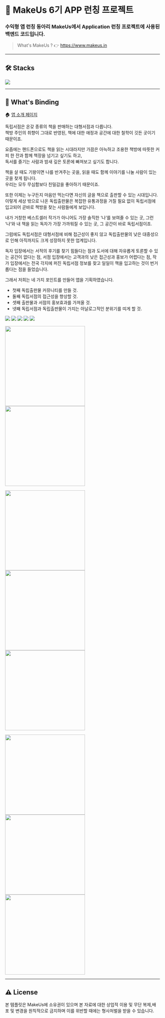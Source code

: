 # :iphone: MakeUs 6기 APP 런칭 프로젝트

### 수익형 앱 런칭 동아리 MakeUs에서 Application 런칭 프로젝트에 사용된 백엔드 코드입니다.
>What's MakeUs ?  👉  https://www.makeus.in
---
## 🛠 Stacks

<img src="https://firebasestorage.googleapis.com/v0/b/mangoplate-a1a46.appspot.com/o/binding%20stacks.jpg?alt=media&token=f8a943c6-9c01-40f5-a423-641ba2449a64">

---
## :notebook_with_decorative_cover: What's Binding

:house: [앱 소개 페이지](https://binding.medium.com/binding-%EC%A0%84%EA%B5%AD-%EB%8F%85%EB%A6%BD%EC%84%9C%EC%A0%90-%EB%8F%85%EC%9E%90-%EC%9E%91%EA%B0%80%EB%A5%BC-%EC%9D%B4%EC%96%B4%EC%A3%BC%EB%8A%94-%EC%95%B1-79815d6ebeb3)

독립서점은 온갖 종류의 책을 판매하는 대형서점과 다릅니다.    
책방 주인의 취향이 그대로 반영된, 책에 대한 애정과 공간에 대한 철학이 깃든 곳이기 때문이죠.

 
요즘에는 핸드폰으로도 책을 읽는 시대라지만 가끔은 아늑하고 조용한 책방에 따뜻한 커피 한 잔과 함께 책장을 넘기고 싶기도 하고,    
독서를 즐기는 사람과 밤새 깊은 토론에 빠져보고 싶기도 합니다.

책을 살 때도 기왕이면 나를 반겨주는 곳을, 읽을 때도 함께 이야기를 나눌 사람이 있는 곳을 찾게 됩니다.      
우리는 모두 무심함보다 친밀감을 좋아하기 때문이죠.

 
또한 이제는 누구든지 마음만 먹는다면 자신의 글을 책으로 출판할 수 있는 시대입니다.       
이렇게 세상 밖으로 나온 독립출판물은 복잡한 유통과정을 거칠 필요 없이 독립서점에 입고되어
곧바로 책방을 찾는 사람들에게 보입니다.

 
내가 거창한 베스트셀러 작가가 아니어도 가장 솔직한 ‘나’를 보여줄 수 있는 곳, 그런 ‘나’와 내 책을 읽는 독자가 가장 가까워질 수 있는 곳,
그 공간이 바로 독립서점이죠.

 
그럼에도 독립서점은 대형서점에 비해 접근성이 좋지 않고 독립출판물의 낮은 대중성으로 인해 아직까지도
크게 성장하지 못한 업계입니다.

독자 입장에서는 서적의 후기를 찾기 힘들다는 점과 도서에 대해 자유롭게 토론할 수 있는 공간이 없다는 점,
서점 입장에서는 고객과의 낮은 접근성과 홍보가 어렵다는 점, 작가 입장에서는 전국 각지에 퍼진 독립서점 정보를 찾고 일일이 책을 입고하는 것이 번거롭다는 점을 들었습니다.

그래서 저희는 네 가지 포인트를 만들어 앱을 기획하였습니다.

* 첫째 독립출판물 커뮤니티를 만들 것.
* 둘째 독립서점의 접근성을 향상할 것.
* 셋째 출판물과 서점의 홍보효과를 가져올 것.
* 넷째 독립서점과 독립출판물이 가지는 아날로그적인 분위기를 띠게 할 것.






<img src="screenshot/image.png" >

<img src="https://firebasestorage.googleapis.com/v0/b/mangoplate-a1a46.appspot.com/o/4%ED%8C%80_%EB%AD%90%EA%B0%80%EC%9E%88%EC%A1%B0_5%EC%B0%A8%EC%84%B8%EC%85%98_page-0001.jpg?alt=media&token=2b002fc4-5fd8-4cf7-bbbb-330385319da1" >

<img src="https://firebasestorage.googleapis.com/v0/b/mangoplate-a1a46.appspot.com/o/4%ED%8C%80_%EB%AD%90%EA%B0%80%EC%9E%88%EC%A1%B0_5%EC%B0%A8%EC%84%B8%EC%85%98_page-0002.jpg?alt=media&token=b054f8c7-fa26-4468-903b-5ca0ed17a775" >

<img src="https://firebasestorage.googleapis.com/v0/b/mangoplate-a1a46.appspot.com/o/4%ED%8C%80_%EB%AD%90%EA%B0%80%EC%9E%88%EC%A1%B0_5%EC%B0%A8%EC%84%B8%EC%85%98_page-0003.jpg?alt=media&token=8658c1ef-426c-4545-9bc0-437a761e5136" >

<img src="https://firebasestorage.googleapis.com/v0/b/mangoplate-a1a46.appspot.com/o/4%ED%8C%80_%EB%AD%90%EA%B0%80%EC%9E%88%EC%A1%B0_5%EC%B0%A8%EC%84%B8%EC%85%98_page-0004.jpg?alt=media&token=887b27ce-bd4e-43b6-82df-637f58567291" >

<img src="screenshot/1.png" width="260px"> <img src="screenshot/2.png" width="260px">

<img src="screenshot/3.png" width="260px"> <img src="screenshot/4.png" width="260px">
<img src="screenshot/5.png" width="260px"> 

<img src="screenshot/6.png" width="260px"> <img src="screenshot/7.png" width="260px"> <img src="screenshot/8.png" width="260px">

---

## :warning: License
본 템플릿은 MakeUs에 소유권이 있으며 본 자료에 대한 상업적 이용 및 무단 복제,배포 및 변경을 원칙적으로 금지하며 이를 위반할 때에는 형사처벌을 받을 수 있습니다.

